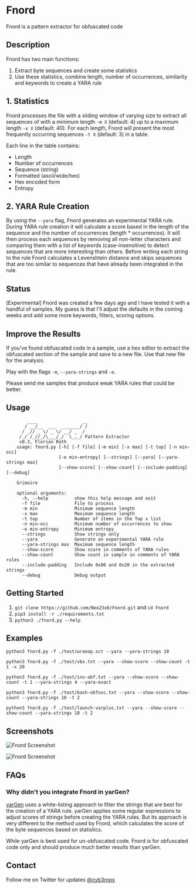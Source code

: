 # Fnord

Fnord is a pattern extractor for obfuscated code

## Description

Fnord has two main functions:

1. Extract byte sequences and create some statistics
2. Use these statistics, combine length, number of occurrences, similarity and keywords to create a YARA rule

## 1. Statistics

Fnord processes the file with a sliding window of varying size to extract all sequences of with a minimum length `-m X` (default: 4) up to a maximum length `-x X` (default: 40). For each length, Fnord will present the most frequently occurring sequences `-t X` (default: 3) in a table.

Each line in the table contains:

- Length
- Number of occurrences
- Sequence (string)
- Formatted (ascii/wide/hex)
- Hex encoded form
- Entropy

## 2. YARA Rule Creation

By using the `--yara` flag, Fnord generates an experimental YARA rule. During YARA rule creation it will calculate a score based in the length of the sequence and the number of occurrences (length * occurrences). It will then process each sequences by removing all non-letter characters and comparing them with a list of keywords (case-insensitive) to detect sequences that are more interesting than others. Before writing each string to the rule Fnord calculates a Levenshtein distance and skips sequences that are too similar to sequences that have already been integrated in the rule.

## Status

[Experimental] Fnord was created a few days ago and I have tested it with a handful of samples. My guess is that I'll adjust the defaults in the coming weeks and add some more keywords, filters, scoring options.

## Improve the Results

If you've found obfuscated code in a sample, use a hex editor to extract the obfuscated section of the sample and save to a new file. Use that new file for the analysis.

Play with the flags `-m`, `--yara-strings` and `-e`.

Please send me samples that produce weak YARA rules that could be better.

## Usage

```
        ____                 __
       / __/__  ___  _______/ /
      / _// _ \/ _ \/ __/ _  /
     /_/ /_//_/\___/_/  \_,_/ Pattern Extractor
     v0.3, Florian Roth
    usage: fnord.py [-h] [-f file] [-m min] [-x max] [-t top] [-n min-occ]
                    [-e min-entropy] [--strings] [--yara] [--yara-strings max]
                    [--show-score] [--show-count] [--include-padding] [--debug]

    Grimoire

    optional arguments:
      -h, --help          show this help message and exit
      -f file             File to process
      -m min              Minimum sequence length
      -x max              Maximum sequence length
      -t top              Number of items in the Top x list
      -n min-occ          Minimum number of occurrences to show
      -e min-entropy      Minimum entropy
      --strings           Show strings only
      --yara              Generate an experimental YARA rule
      --yara-strings max  Maximum sequence length
      --show-score        Show score in comments of YARA rules
      --show-count        Show count in sample in comments of YARA rules
      --include-padding   Include 0x00 and 0x20 in the extracted strings
      --debug             Debug output
```

## Getting Started

1. `git clone https://github.com/Neo23x0/Fnord.git` and `cd Fnord`
2. `pip3 install -r ./requirements.txt`
3. `python3 ./fnord.py --help`

## Examples

```
python3 fnord.py -f ./test/wraeop.sct --yara --yara-strings 10
```

```
python3 fnord.py -f ./test/vbs.txt --yara --show-score --show-count -t 1 -x 20
```

```
python3 fnord.py -f ./test/inv-obf.txt --yara --show-score --show-count -t 1 --yara-strings 4 --yara-exact
```

```
python3 fnord.py -f ./test/bash-obfusc.txt --yara --show-score --show-count --yara-strings 10 -t 2
```

```
python3 fnord.py -f ./test/launch-varplus.txt --yara --show-score --show-count --yara-strings 10 -t 2
```

## Screenshots

![Fnord Screenshot](https://github.com/Neo23x0/Fnord/blob/master/screens/fnord1.png "Fnord in action")

![Fnord Screenshot](https://github.com/Neo23x0/Fnord/blob/master/screens/fnord2.png "Fnord in action")

## FAQs

### Why didn't you integrate Fnord in yarGen?

[yarGen](https://github.com/Neo23x0/yarGen) uses a white-listing approach to filter the strings that are best for the creation of a YARA rule. yarGen applies some regular expressions to adjust scores of strings before creating the YARA rules. But its approach is very different to the method used by Fnord, which calculates the score of the byte sequences based on statistics.

While yarGen is best used for un-obfuscated code. Fnord is for obfuscated code only and should produce much better results than yarGen.

## Contact

Follow me on Twitter for updates [@cyb3rops](https://twitter.com/cyb3rops)